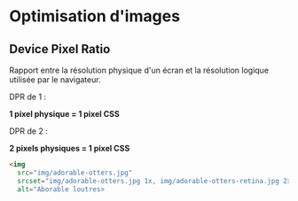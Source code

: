 <!-- .slide: class="two-column with-code" -->

# Optimisation d'images

## Device Pixel Ratio

Rapport entre la résolution physique d'un écran et la résolution logique utilisée par le navigateur.

DPR de 1 :

**1 pixel physique = 1 pixel CSS**

DPR de 2 :

**2 pixels physiques = 1 pixel CSS**

```html
<img
  src="img/adorable-otters.jpg"
  srcset="img/adorable-otters.jpg 1x, img/adorable-otters-retina.jpg 2x"
  alt="Aborable loutres>
```

<!-- .element: class="fragment" data-fragment-index="1"-->

